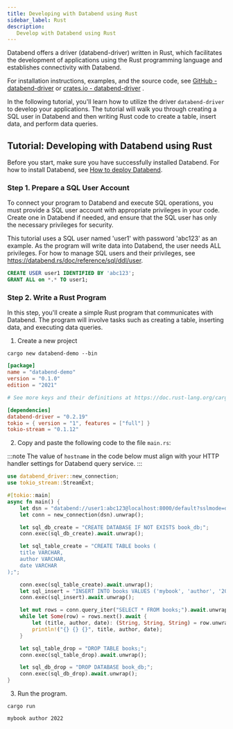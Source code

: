 ```yaml
---
title: Developing with Databend using Rust
sidebar_label: Rust
description:
   Develop with Databend using Rust
---
```


Databend offers a driver (databend-driver) written in Rust, which facilitates the development of applications using the Rust programming language and establishes connectivity with Databend.

For installation instructions, examples, and the source code, see [GitHub - databend-driver](https://github.com/datafuselabs/BendSQL/tree/main/driver) or [crates.io - databend-driver](https://crates.io/crates/databend-driver) .

In the following tutorial, you'll learn how to utilize the driver `databend-driver` to develop your applications. The tutorial will walk you through creating a SQL user in Databend and then writing Rust code to create a table, insert data, and perform data queries.

## Tutorial: Developing with Databend using Rust

Before you start, make sure you have successfully installed Databend. For how to install Databend, see [How to deploy Databend](/doc/deploy).

### Step 1. Prepare a SQL User Account

To connect your program to Databend and execute SQL operations, you must provide a SQL user account with appropriate privileges in your code. Create one in Databend if needed, and ensure that the SQL user has only the necessary privileges for security.

This tutorial uses a SQL user named 'user1' with password 'abc123' as an example. As the program will write data into Databend, the user needs ALL privileges. For how to manage SQL users and their privileges, see https://databend.rs/doc/reference/sql/ddl/user.

```sql
CREATE USER user1 IDENTIFIED BY 'abc123';
GRANT ALL on *.* TO user1;
```

### Step 2. Write a Rust Program

In this step, you'll create a simple Rust program that communicates with Databend. The program will involve tasks such as creating a table, inserting data, and executing data queries.

1. Create a new project 

```shell
cargo new databend-demo --bin
```

```toml title='Cargo.toml'
[package]
name = "databend-demo"
version = "0.1.0"
edition = "2021"

# See more keys and their definitions at https://doc.rust-lang.org/cargo/reference/manifest.html

[dependencies]
databend-driver = "0.2.19"
tokio = { version = "1", features = ["full"] }
tokio-stream = "0.1.12"
```

2. Copy and paste the following code to the file `main.rs`:

:::note
The value of `hostname` in the code below must align with your HTTP handler settings for Databend query service.
:::

```rust title='main.rs'
use databend_driver::new_connection;
use tokio_stream::StreamExt;

#[tokio::main]
async fn main() {
    let dsn = "databend://user1:abc123@localhost:8000/default?sslmode=disable";
    let conn = new_connection(dsn).unwrap();

    let sql_db_create = "CREATE DATABASE IF NOT EXISTS book_db;";
    conn.exec(sql_db_create).await.unwrap();

    let sql_table_create = "CREATE TABLE books (
    title VARCHAR,
    author VARCHAR,
    date VARCHAR
);";

    conn.exec(sql_table_create).await.unwrap();
    let sql_insert = "INSERT INTO books VALUES ('mybook', 'author', '2022');";
    conn.exec(sql_insert).await.unwrap();

    let mut rows = conn.query_iter("SELECT * FROM books;").await.unwrap();
    while let Some(row) = rows.next().await {
        let (title, author, date): (String, String, String) = row.unwrap().try_into().unwrap();
        println!("{} {} {}", title, author, date);
    }

    let sql_table_drop = "DROP TABLE books;";
    conn.exec(sql_table_drop).await.unwrap();

    let sql_db_drop = "DROP DATABASE book_db;";
    conn.exec(sql_db_drop).await.unwrap();
}
```

3. Run the program. 

```shell
cargo run
```

```text title='Outputs'
mybook author 2022
```